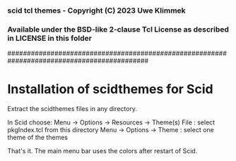 ### scid tcl themes - Copyright (C) 2023 Uwe Klimmek
### Available under the BSD-like 2-clause Tcl License as described in LICENSE in this folder
############################################################################################

Installation of scidthemes for Scid
===================================

Extract the scidthemes files in any directory.

In Scid choose:
Menu -> Options -> Resources -> Theme(s) File : select pkgIndex.tcl from this directory
Menu -> Options -> Theme : select one theme of the themes

That's it.
The main menu bar uses the colors after restart of Scid.
